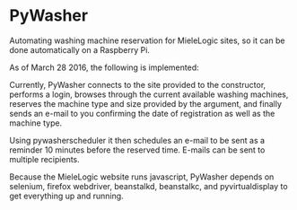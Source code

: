 # PyWasher
Automating washing machine reservation for MieleLogic sites, so it can be done automatically on a Raspberry Pi.

As of March 28 2016, the following is implemented:

Currently, PyWasher connects to the site provided to the constructor, performs a login, browses through the current available washing machines, reserves the machine type and size provided by the argument, and finally sends an e-mail to you confirming the date of registration as well as the machine type.

Using pywasherscheduler it then schedules an e-mail to be sent as a reminder 10 minutes before the reserved time. E-mails can be sent to multiple recipients.

Because the MieleLogic website runs javascript, PyWasher depends on selenium, firefox webdriver, beanstalkd, beanstalkc, and pyvirtualdisplay to get everything up and running.
